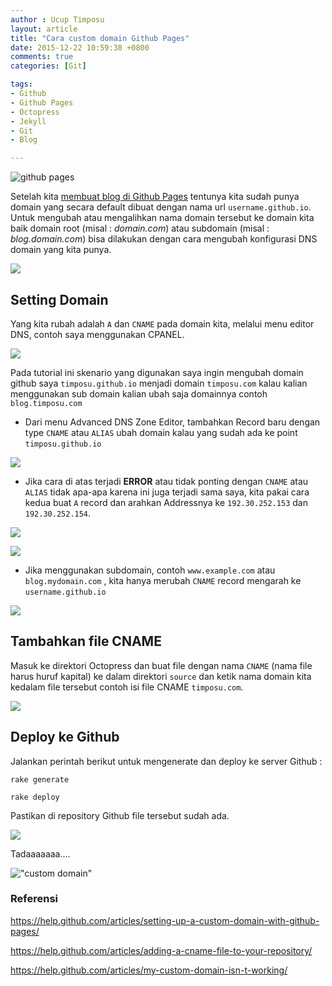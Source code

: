 ```yaml
---
author : Ucup Timposu
layout: article
title: "Cara custom domain Github Pages"
date: 2015-12-22 10:59:38 +0800
comments: true
categories: [Git]

tags:
- Github
- Github Pages
- Octopress
- Jekyll
- Git
- Blog

---
```


![github pages](http://i68.tinypic.com/wtuo8g.jpg)

Setelah kita [membuat blog di Github Pages](/blog/2015/12/20/ngeblogging-di-github-pages-dengan-octopress/) tentunya kita sudah punya domain yang secara default dibuat dengan nama url `username.github.io`. Untuk mengubah atau mengalihkan nama domain tersebut ke domain kita baik domain root (misal : _domain.com_) atau subdomain (misal : _blog.domain.com_) bisa dilakukan dengan cara mengubah konfigurasi DNS domain yang kita punya.

<!-- more -->

![](http://i68.tinypic.com/28qx8r4.jpg)

## Setting Domain

Yang kita rubah adalah ` A ` dan ` CNAME ` pada domain kita, melalui menu editor DNS, contoh saya menggunakan CPANEL.

![](http://i67.tinypic.com/jtx5yt.jpg)

Pada tutorial ini skenario yang digunakan saya ingin mengubah domain github saya ` timposu.github.io ` menjadi domain ` timposu.com ` kalau kalian menggunakan sub domain kalian ubah saja domainnya contoh ` blog.timposu.com `

* Dari menu Advanced DNS Zone Editor, tambahkan Record baru dengan type ` CNAME ` atau ` ALIAS ` ubah domain kalau yang sudah ada ke point `timposu.github.io`

![](http://oi64.tinypic.com/154uc5w.jpg)

* Jika cara di atas terjadi __ERROR__  atau tidak ponting dengan ` CNAME ` atau ` ALIAS ` tidak apa-apa karena ini juga terjadi sama saya, kita pakai cara kedua buat `A` record dan arahkan Addressnya ke `192.30.252.153` dan `192.30.252.154`.

![](http://i67.tinypic.com/2mzf4wj.jpg)

![](http://i67.tinypic.com/4u6jq0.jpg)

* Jika menggunakan subdomain, contoh ` www.example.com ` atau ` blog.mydomain.com ` , kita hanya merubah ` CNAME ` record mengarah ke `username.github.io`

![](http://i65.tinypic.com/nyu23s.jpg)

## Tambahkan file CNAME

Masuk ke direktori Octopress dan buat file dengan nama ` CNAME ` (nama file harus huruf kapital) ke dalam direktori `source` dan ketik nama domain kita kedalam file tersebut contoh isi file CNAME `timposu.com`.

![](http://i63.tinypic.com/2pskgeh.jpg)

## Deploy ke Github

Jalankan perintah berikut untuk mengenerate dan deploy ke server Github :

`rake generate`

`rake deploy`

Pastikan di repository Github file tersebut sudah ada.

![](http://i68.tinypic.com/2ed1e6p.jpg)

Tadaaaaaaa....

!["custom domain"](http://i68.tinypic.com/5esw49.jpg)

### Referensi

https://help.github.com/articles/setting-up-a-custom-domain-with-github-pages/

https://help.github.com/articles/adding-a-cname-file-to-your-repository/

https://help.github.com/articles/my-custom-domain-isn-t-working/
